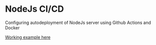 # NodeJs CI/CD 
Configuring autodeployment of NodeJs server using Github Actions and Docker

[Working example here](https://danya.tech/cicd/) 
